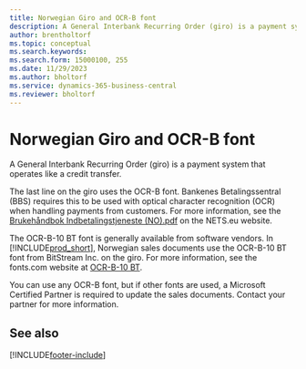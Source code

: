 ```yaml
---
title: Norwegian Giro and OCR-B font
description: A General Interbank Recurring Order (giro) is a payment system that operates like a credit transfer.
author: brentholtorf
ms.topic: conceptual
ms.search.keywords:
ms.search.form: 15000100, 255
ms.date: 11/29/2023
ms.author: bholtorf
ms.service: dynamics-365-business-central
ms.reviewer: bholtorf
---
```

# Norwegian Giro and OCR-B font
A General Interbank Recurring Order (giro) is a payment system that operates like a credit transfer.  

The last line on the giro uses the OCR-B font. Bankenes Betalingssentral (BBS) requires this to be used with optical character recognition (OCR) when handling payments from customers. For more information, see the [Brukehåndbok Indbetalingstjeneste (NO).pdf](https://www.nets.eu/no-nb/SiteCollectionDocuments/Egiro/Brukehåndbok%20Innbetalingstjenestene%20(NO).pdf) on the NETS.eu website.  

The OCR-B-10 BT font is generally available from software vendors. In [!INCLUDE[prod_short](../../includes/prod_short.md)], Norwegian sales documents use the OCR-B-10 BT font from BitStream Inc. on the giro. For more information, see the fonts.com website at [OCR-B-10 BT](https://www.fonts.com/font/bitstream/ocr-b-bt/10).  

You can use any OCR-B font, but if other fonts are used, a Microsoft Certified Partner is required to update the sales documents. Contact your partner for more information.  

## See also


[!INCLUDE[footer-include](../../includes/footer-banner.md)]